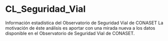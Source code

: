 # CL_Seguridad_Vial
Información estadística del Observatorio de Seguridad Vial de CONASET
La motivación de éste análisis es aportar con una mirada nueva a los datos disponible en el Observatorio de Seguridad Vial de CONASET.
